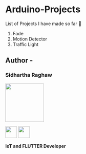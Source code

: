 # Arduino-Projects
List of Projects I have made so far 📝
1. Fade
2. Motion Detector
3. Traffic Light

## Author  -
###  Sidhartha Raghaw

<img src = "https://user-images.githubusercontent.com/93781577/193874412-e35fa67f-081c-4740-b6b9-76dbabbe0406.png"  height="120">


<a href = https://github.com/OpSiDop><img src = "https://www.iconninja.com/files/914/672/909/github-icon.png" width="36" height = "36"/></a>
<a href = "https://www.instagram.com/pssy_destroyer_sid/">
<img src = "https://www.iconninja.com/files/268/699/635/instagram-icon.png" width="36" height="36"/>
</a>
</p>
 <strong>IoT and FLUTTER Developer<strong>

